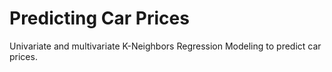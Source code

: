 # Predicting Car Prices
Univariate and multivariate K-Neighbors Regression Modeling to predict car prices.
